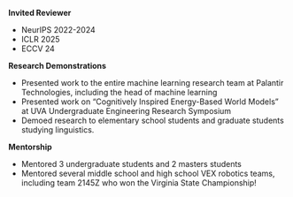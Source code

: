 
**Invited Reviewer**
  - NeurIPS 2022-2024
  - ICLR 2025
  - ECCV 24

**Research Demonstrations**
  - Presented work to the entire machine learning research team at Palantir Technologies, including the head of machine learning
  - Presented work on “Cognitively Inspired Energy-Based World Models” at UVA Undergraduate Engineering Research Symposium
  - Demoed research to elementary school students and graduate students studying linguistics.
  
**Mentorship**
  - Mentored 3 undergraduate students and 2 masters students 
  - Mentored several middle school and high school VEX robotics teams, including team 2145Z who won the Virginia State Championship!

